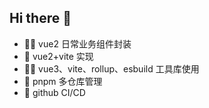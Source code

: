 ## Hi there 👋

- 🙋‍♀️ vue2 日常业务组件封装
- 🌈 vue2+vite 实现
- 👩‍💻 vue3、vite、rollup、esbuild 工具库使用
- 🍿 pnpm 多仓库管理
- 👩‍ github CI/CD


<!--

**Here are some ideas to get you started:**

🙋‍♀️ A short introduction - what is your organization all about?
🌈 Contribution guidelines - how can the community get involved?
👩‍💻 Useful resources - where can the community find your docs? Is there anything else the community should know?
🍿 Fun facts - what does your team eat for breakfast?
🧙 Remember, you can do mighty things with the power of [Markdown](https://docs.github.com/github/writing-on-github/getting-started-with-writing-and-formatting-on-github/basic-writing-and-formatting-syntax)
-->
